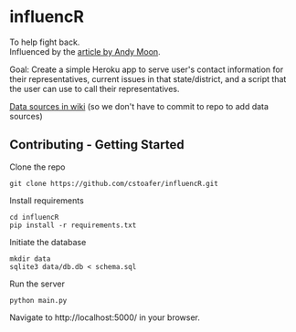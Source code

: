 # influencR

To help fight back.  
Influenced by the [article by Andy Moon](https://medium.com/@andymoon/how-we-can-fight-back-c1c3605c57ad#.jch2zel09).

Goal: Create a simple Heroku app to serve user's contact information 
for their representatives, current issues in that state/district, and 
a script that the user can use to call their representatives.

[Data sources in wiki](https://github.com/cstoafer/influencR/wiki) 
(so we don't have to commit to repo to add data sources)


## Contributing - Getting Started

Clone the repo

```
git clone https://github.com/cstoafer/influencR.git
```

Install requirements

```
cd influencR
pip install -r requirements.txt
```

Initiate the database

```
mkdir data
sqlite3 data/db.db < schema.sql
```

Run the server

```
python main.py
```

Navigate to http://localhost:5000/ in your browser.
